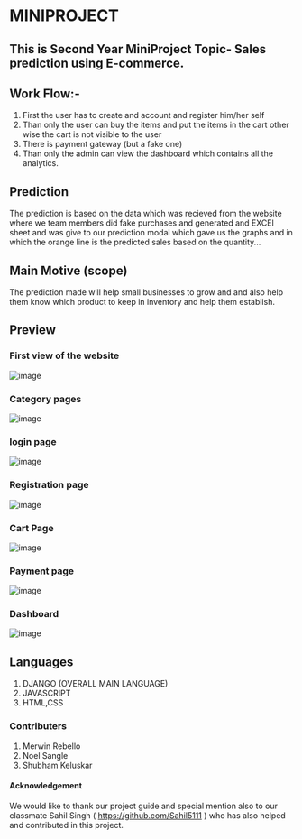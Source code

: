 # MINIPROJECT

## This is Second Year MiniProject Topic- Sales prediction using E-commerce.

## Work Flow:- 

1. First the user has to  create and account and register him/her self
2. Than only the user can buy the items and put the items in the cart other wise the cart is not visible to the user
3. There is  payment gateway (but a fake one)
4. Than only the admin can view the dashboard which contains all the analytics.

## Prediction
The prediction is based on the data which was recieved from the website where we team members did fake purchases and generated and EXCEl sheet and  was give to 
our prediction modal which gave us the graphs and in which the orange line is the predicted sales based on the quantity... 
  
## Main Motive (scope)
The prediction made will help small businesses to grow and and also help them know which product to keep  in inventory  and help them establish.
## Preview

### First view of the website
![image](https://github.com/Merwin-Rebello/MINIPROJECT/assets/110761387/fb7f7848-3fa3-49d1-8032-70e3d7c1d107)

### Category pages
![image](https://github.com/Merwin-Rebello/MINIPROJECT/assets/110761387/85b2c432-c2fb-4830-9499-678f9c9dfe74)

### login page
![image](https://github.com/Merwin-Rebello/MINIPROJECT/assets/110761387/d4eff025-2c9b-4f89-923e-896137cef226)

### Registration page
![image](https://github.com/Merwin-Rebello/MINIPROJECT/assets/110761387/d0f81bce-bedb-4067-8ee3-a4119ebd5d16)

### Cart Page
![image](https://github.com/Merwin-Rebello/MINIPROJECT/assets/110761387/79c33324-53ef-4a2c-8e21-09c2534a2811)

### Payment page
![image](https://github.com/Merwin-Rebello/MINIPROJECT/assets/110761387/78f52d9e-dc6d-4dda-821d-d16b7ae72969)

### Dashboard 
![image](https://github.com/Merwin-Rebello/MINIPROJECT/assets/110761387/bb9f087a-d1a8-4e50-83ff-170ade7cf07a)

## Languages 
1. DJANGO (OVERALL MAIN LANGUAGE)
2. JAVASCRIPT
3. HTML,CSS
### Contributers

1. Merwin Rebello
2. Noel Sangle 
3. Shubham Keluskar

#### Acknowledgement 
We would like to thank our project guide  and special mention also to  our classmate Sahil Singh ( https://github.com/Sahil5111 )  who has also helped and contributed in this project.

